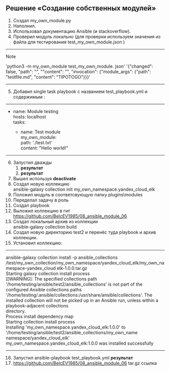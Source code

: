 ## Решение «Создание собственных модулей»

1. Создал my_own_module.py
2. Наполнил.
3. Использовал документацию Ansible (и stackoverflow).
4. Проверил модуль локально (для проверки используем значения из файла для тестирования test_my_own_module.json )
   
----------------------------------------
> [!NOTE]
> 'python3 -m my_own_module test_my_own_module. json'
> '{"changed": false, "path": "", ""content": "", "invocation": {"module_args": {"path": "testfile.md", "content": "TIPOTOGO"}}}'
-----------------------------

5. Добавил single task playbook c названием test_playbook.yml и содержимым :  
----
- name: Module testing  
  hosts: localhost  
  tasks:  

  - name: Test module  
    my_own_module:  
      path: './test.txt'  
      content: "Hello world!"  
---
6. Запустил дважды  
	1. **результат**
	2. **результат**
7. Вышел используя **deactivate**
8. Создал новую коллекцию   
	ansible-galaxy collection init my_own_namespace.yandex_cloud_elk  
9. Положил модуль в соответсвующую папку plugins\modules
10. Переделал задачу в роль
11. Создал playbook
12. Выложил коллекцию в гит   
	https://github.com/BelcEV1985/08_ansible_module_06
13. Создал локальный архив из коллекции   
	ansible-galaxy collection build
14. Создал новую директорию test2 и перенёс туда playbook и архив коллекции.
15. Установил коллекцию:  
---------------------

ansible-galaxy collection install -p ansible_collections /test/my_own_collection/my_own_namespace/yandex_cloud_elk/my_own_namespace-yandex_cloud elk-1.0.0.tar.gz  
Starting galaxy collection install process  
[[WARNING]: The specified collections path '/home/testing/ansible/test2/ansible_collections' is not part of the  
configured Ansible collections paths '/home/testing/.ansible/collections:/usr/share/ansible/collections'. The  
installed collection will not be picked up in an Ansible run, unless within a playbook-adjacent collections  
directory.  
Process install dependency map  
Starting collection install process  
Installing 'my_own_namespace.yandex_cloud_elk:1.0.0' to '/home/testing/ansible/test2/ansible_collections/my_own_name  
namespace/yandex_cloud_elk'  
my_own_namespace.yandex_cloud_elk:1.0.0 was installed successfully  

---------------------
16. Запустил ansible-playbook test_playbook.yml
	**результат**
17. https://github.com/BelcEV1985/08_ansible_module_06
	tar.gz ссылка
